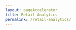 ```yaml
---
layout: pageAccelerator
title: Retail Analytics
permalink: /retail-analytics/
---
```




<script>
    //TODO: These are variables that must be declared and overridden in the specific single accelerator page

    //Variables for this specific single accelerator page, to centralize re-used variables
    const textPageTitle = "Retail Analytics";
    const htmlPageDescription = `Customer Segmentation, Churn and Lifetime Value Prediction`;
    const srcHeaderImage = "{{site.baseurl}}/images/retail-analytics/retail_analytics.png";
    const linkAccessAcceleratorRepo = "https://github.com/microsoft/dstoolkit-retail-analytics";
    const listPrereqs = ["Access to an Azure subscription", "Access to an Azure DevOps subscription", "Service Principal Account"];
    const listIndustries = ["Retail", "Consumer Packed Goods (CPG)", "Fast Moving Consumer Goods (FMCG)"];
    const listUseCases = ["Customer Segmentation", "Customer Churn", "Customer Lifetime Value", "Sales Forecast", "A/B Testing"];
    const htmlAcceleratorDescription = `<br> Retail Analytics contain a collection of machine learning use-cases, often requested by customers. <br>
    <br>
    These analytics use-cases can easily be applied to verticals other than retail and marketing. For example, the Churn analytics use-case can be utilized for numerous organizations belonging to any industry vertical. The idea is to present a generic hands-on use-case along with some sample open-sourced datasets so that a developer can understand the different steps that are involved in the machine learning exploration and development of such a use case.`;

    const listAcceleratorGuidanceVideoURLs = ["n/a"];

    const listLinksRelatedAccelerators = ["n/a"];
    
    const linkContributingGuide = "https://github.com/microsoft/dstoolkit-mlops-base/blob/main/CONTRIBUTING.md";

    const listTechnologies = ["Azure Machine Learning",
        "Azure DevOps",
        "Azure Key Vault",
        "Azure Compute Instance",
        "Azure Container Instance",
        "Azure Kubernetes Services"];

    const htmlArchitectureSection = `<img src="{{site.baseurl}}/images/retail-analytics/retail_analytics_architecture.png">`;
    const htmlBranchingStrategySection = `<img src="{{site.baseurl}}/images/retail-analytics/retail_analytics_branching_strategy.png">`;
    const htmlAcceleratorComponents = `<br> <ul style="margin-bottom: 20px;">
        Python Notebooks <br> 
         Sample Data
        </ul>`;
    const htmlKeyAcceleratorFiles = `n/a`;
    const htmlLiveDemoSection = `n/a`;
    const htmlRepoStructureSection = `n/a`;

    //boolean variables to show / hide sections of the page
    const toHide_AcceleratorGuidanceSection = false;
    const toHide_RelatedAccelerators = true;
    const toHide_ContributingGuide = false;
    const toHide_ArchitectureSection = false;
    const toHide_BranchingStrategySection = false;
    const toHide_AcceleratorComponents = false;
    const toHide_KeyAcceleratorFiles = true;
    const toHide_LiveDemoSection = true;
    const toHide_RepoStructureSection = true;
</script>

<script src="{{site.baseurl}}/scripts/script-setsingleacceleratorpagecontents.js" type="text/javascript"></script>